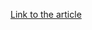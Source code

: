[Link to the article](https://www.cybereason.com/blog/threat-actor-ta505-targets-financial-enterprises-using-lolbins-and-a-new-backdoor-malware)
